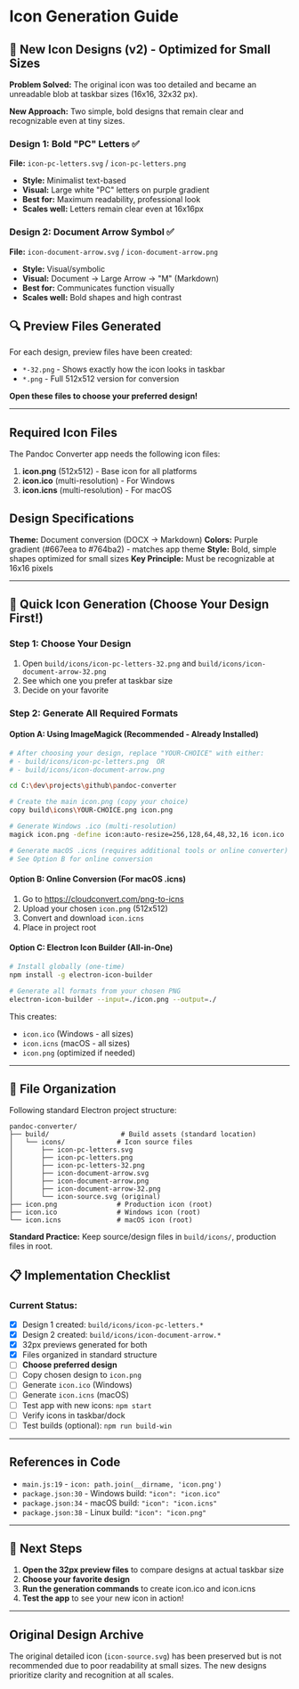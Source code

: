 # Icon Generation Guide

## 🎨 New Icon Designs (v2) - Optimized for Small Sizes

**Problem Solved:** The original icon was too detailed and became an unreadable blob at taskbar sizes (16x16, 32x32 px).

**New Approach:** Two simple, bold designs that remain clear and recognizable even at tiny sizes.

### Design 1: Bold "PC" Letters ✅
**File:** `icon-pc-letters.svg` / `icon-pc-letters.png`

- **Style:** Minimalist text-based
- **Visual:** Large white "PC" letters on purple gradient
- **Best for:** Maximum readability, professional look
- **Scales well:** Letters remain clear even at 16x16px

### Design 2: Document Arrow Symbol ✅  
**File:** `icon-document-arrow.svg` / `icon-document-arrow.png`

- **Style:** Visual/symbolic
- **Visual:** Document → Large Arrow → "M" (Markdown)
- **Best for:** Communicates function visually
- **Scales well:** Bold shapes and high contrast

## 🔍 Preview Files Generated

For each design, preview files have been created:
- `*-32.png` - Shows exactly how the icon looks in taskbar
- `*.png` - Full 512x512 version for conversion

**Open these files to choose your preferred design!**

---

## Required Icon Files

The Pandoc Converter app needs the following icon files:

1. **icon.png** (512x512) - Base icon for all platforms
2. **icon.ico** (multi-resolution) - For Windows
3. **icon.icns** (multi-resolution) - For macOS

## Design Specifications

**Theme:** Document conversion (DOCX → Markdown)
**Colors:** Purple gradient (#667eea to #764ba2) - matches app theme
**Style:** Bold, simple shapes optimized for small sizes
**Key Principle:** Must be recognizable at 16x16 pixels

---

## 🚀 Quick Icon Generation (Choose Your Design First!)

### Step 1: Choose Your Design
1. Open `build/icons/icon-pc-letters-32.png` and `build/icons/icon-document-arrow-32.png`
2. See which one you prefer at taskbar size
3. Decide on your favorite

### Step 2: Generate All Required Formats

#### Option A: Using ImageMagick (Recommended - Already Installed)

```bash
# After choosing your design, replace "YOUR-CHOICE" with either:
# - build/icons/icon-pc-letters.png  OR
# - build/icons/icon-document-arrow.png

cd C:\dev\projects\github\pandoc-converter

# Create the main icon.png (copy your choice)
copy build\icons\YOUR-CHOICE.png icon.png

# Generate Windows .ico (multi-resolution)
magick icon.png -define icon:auto-resize=256,128,64,48,32,16 icon.ico

# Generate macOS .icns (requires additional tools or online converter)
# See Option B for online conversion
```

#### Option B: Online Conversion (For macOS .icns)

1. Go to https://cloudconvert.com/png-to-icns
2. Upload your chosen `icon.png` (512x512)
3. Convert and download `icon.icns`
4. Place in project root

#### Option C: Electron Icon Builder (All-in-One)

```bash
# Install globally (one-time)
npm install -g electron-icon-builder

# Generate all formats from your chosen PNG
electron-icon-builder --input=./icon.png --output=./
```

This creates:
- `icon.ico` (Windows - all sizes)
- `icon.icns` (macOS - all sizes)
- `icon.png` (optimized if needed)

---

## 📁 File Organization

Following standard Electron project structure:
```
pandoc-converter/
├── build/                  # Build assets (standard location)
│   └── icons/             # Icon source files
│       ├── icon-pc-letters.svg
│       ├── icon-pc-letters.png
│       ├── icon-pc-letters-32.png
│       ├── icon-document-arrow.svg
│       ├── icon-document-arrow.png
│       ├── icon-document-arrow-32.png
│       └── icon-source.svg (original)
├── icon.png               # Production icon (root)
├── icon.ico               # Windows icon (root)
└── icon.icns              # macOS icon (root)
```

**Standard Practice:** Keep source/design files in `build/icons/`, production files in root.

## 📋 Implementation Checklist

### Current Status:
- [x] Design 1 created: `build/icons/icon-pc-letters.*`
- [x] Design 2 created: `build/icons/icon-document-arrow.*`
- [x] 32px previews generated for both
- [x] Files organized in standard structure
- [ ] **Choose preferred design**
- [ ] Copy chosen design to `icon.png`
- [ ] Generate `icon.ico` (Windows)
- [ ] Generate `icon.icns` (macOS)
- [ ] Test app with new icons: `npm start`
- [ ] Verify icons in taskbar/dock
- [ ] Test builds (optional): `npm run build-win`

---

## References in Code

- `main.js:19` - `icon: path.join(__dirname, 'icon.png')`
- `package.json:30` - Windows build: `"icon": "icon.ico"`
- `package.json:34` - macOS build: `"icon": "icon.icns"`
- `package.json:38` - Linux build: `"icon": "icon.png"`

---

## 🎯 Next Steps

1. **Open the 32px preview files** to compare designs at actual taskbar size
2. **Choose your favorite design**
3. **Run the generation commands** to create icon.ico and icon.icns
4. **Test the app** to see your new icon in action!

---

## Original Design Archive

The original detailed icon (`icon-source.svg`) has been preserved but is not recommended due to poor readability at small sizes. The new designs prioritize clarity and recognition at all scales.
